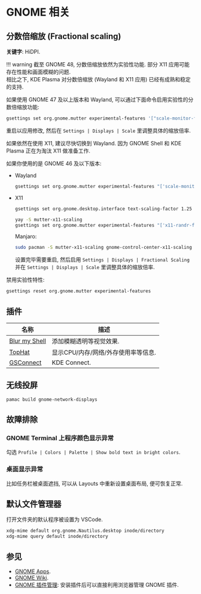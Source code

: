 # GNOME 相关

## 分数倍缩放 (Fractional scaling)

**关键字**: HiDPI.

!!! warning
    截至 GNOME 48, 分数倍缩放依然为实验性功能. 部分 X11 应用可能存在性能和画面模糊的问题.   
    相比之下, KDE Plasma 对分数倍缩放 (Wayland 和 X11 应用) 已经有成熟和稳定的支持.

如果使用 GNOME 47 及以上版本和 Wayland, 可以通过下面命令启用实验性的分数倍缩放功能:

```sh
gsettings set org.gnome.mutter experimental-features '["scale-monitor-framebuffer", "xwayland-native-scaling"]'
```

重启以应用修改, 然后在 `Settings | Displays | Scale` 里调整具体的缩放倍率.

如果依然在使用 X11, 建议尽快切换到 Wayland. 因为 GNOME Shell 和 KDE Plasma 正在为淘汰 X11 做准备工作.

如果你使用的是 GNOME 46 及以下版本:

- Wayland

    ```sh
    gsettings set org.gnome.mutter experimental-features "['scale-monitor-framebuffer']"
    ```

- X11

    ```sh
    gsettings set org.gnome.desktop.interface text-scaling-factor 1.25
    ```

    ```sh
    yay -S mutter-x11-scaling
    gsettings set org.gnome.mutter experimental-features "['x11-randr-fractional-scaling']"
    ```

    Manjaro:

    ```sh
    sudo pacman -S mutter-x11-scaling gnome-control-center-x11-scaling
    ```

    设置完毕需要重启, 然后启用 `Settings | Displays | Fractional Scaling` 并在 `Settings | Displays | Scale` 里调整具体的缩放倍率.

禁用实验性特性:

```sh
gsettings reset org.gnome.mutter experimental-features
```

## 插件

| 名称            | 描述                                |
|-----------------|-------------------------------------|
| [Blur my Shell] | 添加模糊透明等视觉效果.             |
| [TopHat]        | 显示CPU/内存/网络/外存使用率等信息. |
| [GSConnect]     | KDE Connect.                        |

[blur my shell]: https://extensions.gnome.org/extension/3193/blur-my-shell/
[tophat]: https://extensions.gnome.org/extension/5219/tophat/
[gsconnect]: https://extensions.gnome.org/extension/1319/gsconnect/

## 无线投屏

```sh
pamac build gnome-network-displays
```

## 故障排除

### GNOME Terminal 上程序颜色显示异常

勾选 `Profile | Colors | Palette | Show bold text in bright colors`.

### 桌面显示异常

比如任务栏被桌面遮挡, 可以从 Layouts 中重新设置桌面布局, 便可恢复正常.

## 默认文件管理器

打开文件夹的默认程序被设置为 VSCode.

```sh
xdg-mime default org.gnome.Nautilus.desktop inode/directory
xdg-mime query default inode/directory
```

## 参见

- [GNOME Apps](https://wiki.gnome.org/Apps).
- [GNOME Wiki](https://wiki.gnome.org/Home).
- [GNOME 插件管理](https://extensions.gnome.org/): 安装插件后可以直接利用浏览器管理 GNOME 插件.
